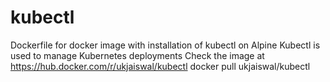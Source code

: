 # kubectl
Dockerfile for docker image with installation of kubectl on Alpine
Kubectl is used to manage Kubernetes deployments
Check the image at https://hub.docker.com/r/ukjaiswal/kubectl
docker pull ukjaiswal/kubectl
